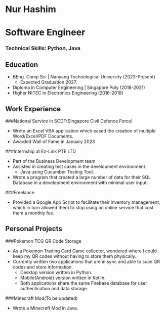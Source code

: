 # Nur Hashim

# Software Engineer

### Technical Skills: Python, Java

## Education
* BEng. Comp Sci | Nanyang Technological University (2023-Present)
    * Expected Graduation 2027.	
* Diploma in Computer Engineering | Singapore Poly (2018-2021)
* Higher NITEC in Electronics Engineering (2016-2018)
  
## Work Experience
###National Service in SCDF(Singapore Civil Defence Force)
* Wrote an Excel VBA application which eased the creation of multiple Word/Excel/PDF Documents.
* Awarded Wall of Fame in January 2023

###Internship at Ez-Link PTE LTD
* Part of the Business Development team
* Assisted in creating test cases in the development environment.
   * Java using Cucumber Testing Tool.
* Wrote a program that created a large number of data for their SQL Database in a development environment with minimal user input.

###Freelance
* Provided a Google App Script to facilitate their inventory management, which in turn allowed them to stop using an online service that cost them a monthly fee.


## Personal Projects
###Pokemon TCG QR Code Storage
* As a Pokemon Trading Card Game collector, wondered where I could keep my QR codes without having to store them physically.
* Currently written two applications that are in sync and able to scan QR codes and store information.
   * Desktop version written in Python.
   * Mobile(Android) version written in Kotlin.
   * Both applications share the same Firebase database for user authentication and data storage.

###Minecraft Mod(To be updated)
* Wrote a Minecraft Mod in Java.
